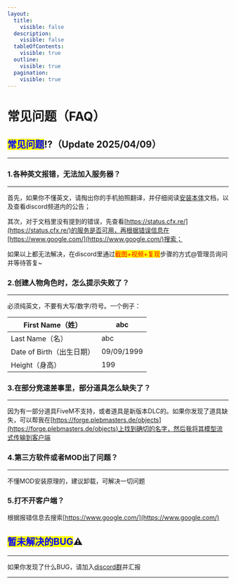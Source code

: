 ```yaml
---
layout:
  title:
    visible: false
  description:
    visible: false
  tableOfContents:
    visible: true
  outline:
    visible: true
  pagination:
    visible: true
---
```


# 常见问题（FAQ）

## <mark style="color:blue;">**常见问题**</mark>⁉️（Update 2025/04/09） <a href="#chang-jian-wen-ti-update20240912" id="chang-jian-wen-ti-update20240912"></a>

***

### **1.各种英文报错，无法加入服务器？** <a href="#h1-ge-zhong-ying-wen-bao-cuo-wu-fa-jia-ru-fu-wu-qi" id="h1-ge-zhong-ying-wen-bao-cuo-wu-fa-jia-ru-fu-wu-qi"></a>

***

首先，如果你不懂英文，请掏出你的手机拍照翻译，并仔细阅读[安装本体](page-1-install.md)文档，以及查看discord频道内的公告；

其次，对于文档里没有提到的错误，先查看[https://status.cfx.re/](https://status.cfx.re/)的服务是否可用，再根据错误信息在[https://www.google.com/](https://www.google.com/)搜索；

如果以上都无法解决，在discord里通过<mark style="color:red;">截图+视频+复现</mark>步骤的方式@管理员询问并等待答复\~

### **2.创建人物角色时，怎么提示失败了？** <a href="#h2-chuang-jian-ren-wu-jue-se-shi-zen-me-ti-shi-shi-bai-le" id="h2-chuang-jian-ren-wu-jue-se-shi-zen-me-ti-shi-shi-bai-le"></a>

***

必须纯英文，不要有大写/数字/符号。一个例子：

| First Name（姓）       | abc        |
| ------------------- | ---------- |
| Last Name（名）        | abc        |
| Date of Birth（出生日期） | 09/09/1999 |
| Height（身高）          | 199        |

### **3.在部分竞速差事里，部分道具怎么缺失了？** <a href="#h3-zai-bu-fen-jing-su-chai-shi-li-bu-fen-dao-ju-zen-me-que-shi-le" id="h3-zai-bu-fen-jing-su-chai-shi-li-bu-fen-dao-ju-zen-me-que-shi-le"></a>

***

因为有一部分道具FiveM不支持，或者道具是新版本DLC的。如果你发现了道具缺失，可以帮我在[https://forge.plebmasters.de/objects](https://forge.plebmasters.de/objects)上找到确切的名字，然后我将其模型流式传输到客户端

### **4.第三方软件或者MOD出了问题？** <a href="#h4-di-san-fang-ruan-jian-huo-zhe-mod-chu-le-wen-ti" id="h4-di-san-fang-ruan-jian-huo-zhe-mod-chu-le-wen-ti"></a>

***

不懂MOD安装原理的，建议卸载，可解决一切问题

### **5.打不开客户端？** <a href="#h4-di-san-fang-ruan-jian-huo-zhe-mod-chu-le-wen-ti" id="h4-di-san-fang-ruan-jian-huo-zhe-mod-chu-le-wen-ti"></a>

根据报错信息去搜索[https://www.google.com/](https://www.google.com/)

## <mark style="color:blue;">**暂未解决的BUG**</mark>⚠️ <a href="#zan-wei-jie-jue-de-bug" id="zan-wei-jie-jue-de-bug"></a>

***

如果你发现了什么BUG，请加入[discord群](https://discord.com/invite/ryAE73x)并汇报

***
